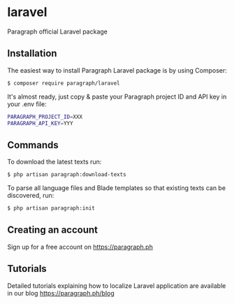 # laravel
Paragraph official Laravel package 

## Installation

The easiest way to install Paragraph Laravel package is by using Composer:

```bash
$ composer require paragraph/laravel
```

It's almost ready, just copy & paste your Paragraph project ID and API key in your .env file:

```bash
PARAGRAPH_PROJECT_ID=XXX
PARAGRAPH_API_KEY=YYY
```

## Commands

To download the latest texts run:

```bash
$ php artisan paragraph:download-texts
```

To parse all language files and Blade templates so that existing texts can be discovered, run:

```bash
$ php artisan paragraph:init
```

## Creating an account

Sign up for a free account on https://paragraph.ph

## Tutorials

Detailed tutorials explaining how to localize Laravel application are available in our blog https://paragraph.ph/blog
